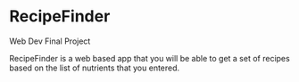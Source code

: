 # RecipeFinder

Web Dev Final Project

RecipeFinder is a web based app that you will be able to get a set of recipes based on the list of nutrients that you entered.
